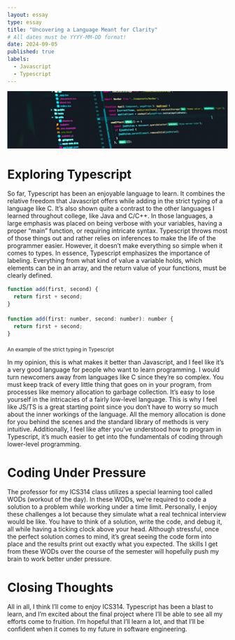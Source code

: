 ```yaml
---
layout: essay
type: essay
title: "Uncovering a Language Meant for Clarity"
# All dates must be YYYY-MM-DD format!
date: 2024-09-05
published: true
labels:
  - Javascript
  - Typescript
---
```


<img class="img-fluid" src="../img/typescript/typescript-header.png">

# Exploring Typescript

So far, Typescript has been an enjoyable language to learn. It combines the relative freedom that Javascript offers while adding in the strict typing of a language like C. It’s also shown quite a contrast to the other languages I learned throughout college, like Java and C/C++. In those languages, a large emphasis was placed on being verbose with your variables, having a proper “main” function, or requiring intricate syntax. Typescript throws most of those things out and rather relies on inferences to make the life of the programmer easier. However, it doesn’t make everything so simple when it comes to types. In essence, Typescript emphasizes the importance of labeling. Everything from what kind of value a variable holds, which elements can be in an array, and the return value of your functions, must be clearly defined. 

```javascript
function add(first, second) {
  return first + second;
}

function add(first: number, second: number): number {
  return first + second;
}
```
<sub>An example of the strict typing in Typescript</sub>

In my opinion, this is what makes it better than Javascript, and I feel like it’s a very good language for people who want to learn programming. I would turn newcomers away from languages like C since they’re so complex. You must keep track of every little thing that goes on in your program, from processes like memory allocation to garbage collection. It’s easy to lose yourself in the intricacies of a fairly low-level language. This is why I feel like JS/TS is a great starting point since you don’t have to worry so much about the inner workings of the language. All the memory allocation is done for you behind the scenes and the standard library of methods is very intuitive. Additionally, I feel like after you’ve understood how to program in Typescript, it’s much easier to get into the fundamentals of coding through lower-level programming.

# Coding Under Pressure 

The professor for my ICS314 class utilizes a special learning tool called WODs (workout of the day). In these WODs, we’re required to code a solution to a problem while working under a time limit. Personally, I enjoy these challenges a lot because they simulate what a real technical interview would be like. You have to think of a solution, write the code, and debug it, all while having a ticking clock above your head. Although stressful, once the perfect solution comes to mind, it’s great seeing the code form into place and the results print out exactly what you expected. The skills I get from these WODs over the course of the semester will hopefully push my brain to work better under pressure.

# Closing Thoughts

All in all, I think I’ll come to enjoy ICS314. Typescript has been a blast to learn, and I’m excited about the final project where I’ll be able to see all my efforts come to fruition. I’m hopeful that I’ll learn a lot, and that I’ll be confident when it comes to my future in software engineering.